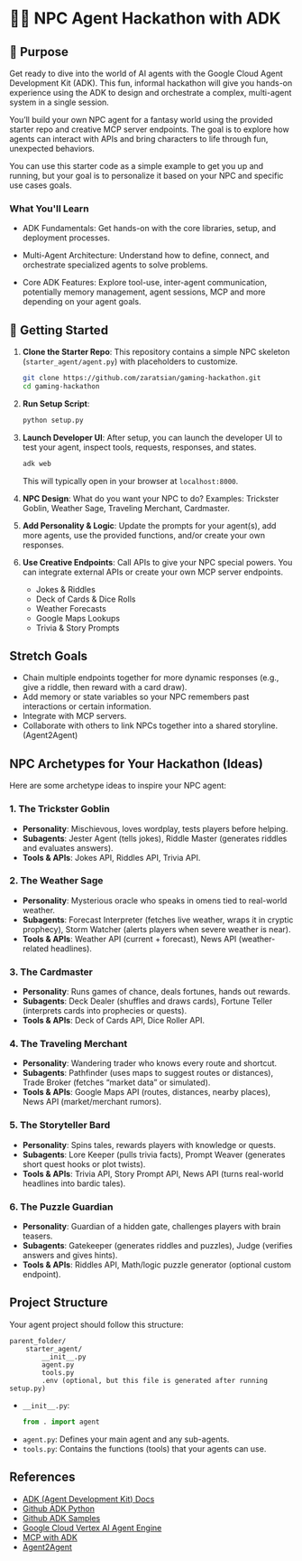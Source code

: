 # 🧙‍♂️ NPC Agent Hackathon with ADK

## 🎯 Purpose

Get ready to dive into the world of AI agents with the Google Cloud Agent Development Kit (ADK). This fun, informal hackathon will give you hands-on experience using the ADK to design and orchestrate a complex, multi-agent system in a single session.

You’ll build your own NPC agent for a fantasy world using the provided starter repo and creative MCP server endpoints. The goal is to explore how agents can interact with APIs and bring characters to life through fun, unexpected behaviors.

You can use this starter code as a simple example to get you up and running, but your goal is to personalize it based on your NPC and specific use cases goals.

### What You'll Learn

* ADK Fundamentals: Get hands-on with the core libraries, setup, and deployment processes.

* Multi-Agent Architecture: Understand how to define, connect, and orchestrate specialized agents to solve problems.

* Core ADK Features: Explore tool-use, inter-agent communication, potentially memory management, agent sessions, MCP and more depending on your agent goals.


## 🚀 Getting Started

1.  **Clone the Starter Repo**: This repository contains a simple NPC skeleton (`starter_agent/agent.py`) with placeholders to customize.

    ```bash
    git clone https://github.com/zaratsian/gaming-hackathon.git
    cd gaming-hackathon
    ```

2.  **Run Setup Script**:

    ```bash
    python setup.py
    ```

3.  **Launch Developer UI**: After setup, you can launch the developer UI to test your agent, inspect tools, requests, responses, and states.

    ```bash
    adk web
    ```
    This will typically open in your browser at `localhost:8000`.

4.  **NPC Design**: What do you want your NPC to do? Examples: Trickster Goblin, Weather Sage, Traveling Merchant, Cardmaster.

5.  **Add Personality & Logic**: Update the prompts for your agent(s), add more agents, use the provided functions, and/or create your own responses.

6.  **Use Creative Endpoints**: Call APIs to give your NPC special powers. You can integrate external APIs or create your own MCP server endpoints.

    *   Jokes & Riddles
    *   Deck of Cards & Dice Rolls
    *   Weather Forecasts
    *   Google Maps Lookups
    *   Trivia & Story Prompts

## Stretch Goals

*   Chain multiple endpoints together for more dynamic responses (e.g., give a riddle, then reward with a card draw).
*   Add memory or state variables so your NPC remembers past interactions or certain information.
*   Integrate with MCP servers.
*   Collaborate with others to link NPCs together into a shared storyline. (Agent2Agent)

## NPC Archetypes for Your Hackathon (Ideas)

Here are some archetype ideas to inspire your NPC agent:

### 1. The Trickster Goblin

*   **Personality**: Mischievous, loves wordplay, tests players before helping.
*   **Subagents**: Jester Agent (tells jokes), Riddle Master (generates riddles and evaluates answers).
*   **Tools & APIs**: Jokes API, Riddles API, Trivia API.

### 2. The Weather Sage

*   **Personality**: Mysterious oracle who speaks in omens tied to real-world weather.
*   **Subagents**: Forecast Interpreter (fetches live weather, wraps it in cryptic prophecy), Storm Watcher (alerts players when severe weather is near).
*   **Tools & APIs**: Weather API (current + forecast), News API (weather-related headlines).

### 3. The Cardmaster

*   **Personality**: Runs games of chance, deals fortunes, hands out rewards.
*   **Subagents**: Deck Dealer (shuffles and draws cards), Fortune Teller (interprets cards into prophecies or quests).
*   **Tools & APIs**: Deck of Cards API, Dice Roller API.

### 4. The Traveling Merchant

*   **Personality**: Wandering trader who knows every route and shortcut.
*   **Subagents**: Pathfinder (uses maps to suggest routes or distances), Trade Broker (fetches “market data” or simulated).
*   **Tools & APIs**: Google Maps API (routes, distances, nearby places), News API (market/merchant rumors).

### 5. The Storyteller Bard

*   **Personality**: Spins tales, rewards players with knowledge or quests.
*   **Subagents**: Lore Keeper (pulls trivia facts), Prompt Weaver (generates short quest hooks or plot twists).
*   **Tools & APIs**: Trivia API, Story Prompt API, News API (turns real-world headlines into bardic tales).

### 6. The Puzzle Guardian

*   **Personality**: Guardian of a hidden gate, challenges players with brain teasers.
*   **Subagents**: Gatekeeper (generates riddles and puzzles), Judge (verifies answers and gives hints).
*   **Tools & APIs**: Riddles API, Math/logic puzzle generator (optional custom endpoint).

## Project Structure

Your agent project should follow this structure:

```
parent_folder/
    starter_agent/
        __init__.py
        agent.py
        tools.py
        .env (optional, but this file is generated after running setup.py)
```

*   `__init__.py`:
    ```python
    from . import agent
    ```
*   `agent.py`: Defines your main agent and any sub-agents.
*   `tools.py`: Contains the functions (tools) that your agents can use.

## References

*   [ADK (Agent Development Kit) Docs](https://google.github.io/adk-docs/)
*   [Github ADK Python](https://github.com/google/adk-python)
*   [Github ADK Samples](https://github.com/google/adk-samples/tree/main)
*   [Google Cloud Vertex AI Agent Engine](https://cloud.google.com/vertex-ai/generative-ai/docs/agent-engine/overview)
*   [MCP with ADK](https://google.github.io/adk-docs/mcp/)
*   [Agent2Agent](https://a2a-protocol.org/latest/)
